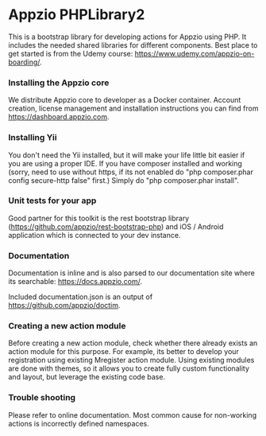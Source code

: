 # Appzio PHPLibrary2
This is a bootstrap library for developing actions for Appzio using PHP. It includes the needed shared libraries for different components. Best place to get started is from the Udemy course: https://www.udemy.com/appzio-on-boarding/. 

### Installing the Appzio core
We distribute Appzio core to developer as a Docker container. Account creation, license management and installation instructions you can find from https://dashboard.appzio.com.

### Installing Yii
You don't need the Yii installed, but it will make your life little bit easier if you are using a proper IDE. If you have composer installed and working (sorry, need to use without https, if its not enabled do "php composer.phar config secure-http false" first.) Simply do "php composer.phar install". 

### Unit tests for your app 
Good partner for this toolkit is the rest bootstrap library (https://github.com/appzio/rest-bootstrap-php) and iOS / Android application which is connected to your dev instance. 

### Documentation
Documentation is inline and is also parsed to our documentation site where its searchable: https://docs.appzio.com/.

Included documentation.json is an output of https://github.com/appzio/doctim.

### Creating a new action module
Before creating a new action module, check whether there already exists an action module for this purpose. For example, its better to develop your registration using existing Mregister action module. Using existing modules are done with themes, so it allows you to create fully custom functionality and layout, but leverage the existing code base.

### Trouble shooting
Please refer to online documentation. Most common cause for non-working actions is incorrectly defined namespaces. 